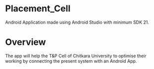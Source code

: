 # Placement_Cell
Android Application made using Android Studio with minimum SDK 21.
# Overview
 The app will help the T&P Cell of Chitkara University to optimise their working by connecting the present system with an Android App.
